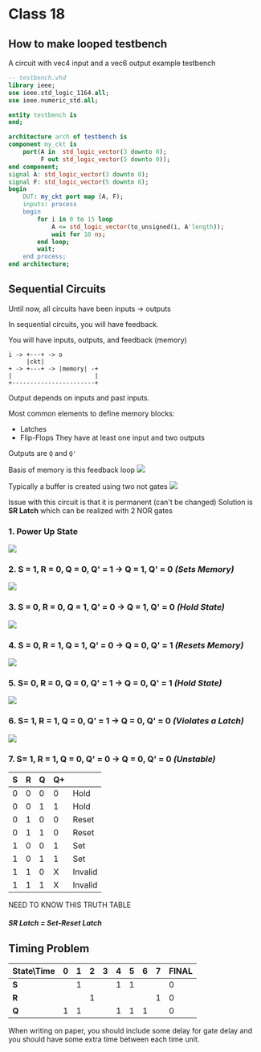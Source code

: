 # Class 18

## How to make looped testbench
A circuit with vec4 input and a vec6 output example testbench

```vhdl
-- testbench.vhd
library ieee;
use ieee.std_logic_1164.all;
use ieee.numeric_std.all;

entity testbench is
end;

architecture arch of testbench is
component my_ckt is
    port(A in  std_logic_vector(3 downto 0);
         F out std_logic_vector(5 downto 0));
end component;
signal A: std_logic_vector(3 downto 0);
signal F: std_logic_vector(5 downto 0);
begin 
    DUT: my_ckt port map (A, F);
    inputs: process
    begin
        for i in 0 to 15 loop
            A <= std_logic_vector(to_unsigned(i, A'length));
            wait for 10 ns;
        end loop;
        wait;
    end process;
end architecture;
```

## Sequential Circuits
Until now, all circuits have been inputs -> outputs

In sequential circuits, you will have feedback. 

You will have inputs, outputs, and feedback (memory)

```
i -> +---+ -> o
     |ckt|
+ -> +---+ -> |memory| -+
|                       |
+-----------------------+
```

Output depends on inputs and past inputs.

Most common elements to define memory blocks:
- Latches
- Flip-Flops
They have at least one input and two outputs

Outputs are `Q` and `Q'`

Basis of memory is this feedback loop
![](Images/Class18-0.png)

Typically a buffer is created using two not gates
![](Images/Class18-1.png)

Issue with this circuit is that it is permanent (can't be changed)
Solution is **SR Latch** which can be realized with 2 NOR gates

### 1. Power Up State
![](Images/Class18-2.png)
### 2. S = 1, R = 0, Q = 0, Q' = 1 -> Q = 1, Q' = 0 *(Sets Memory)*
![](Images/Class18-3.png)

### 3. S = 0, R = 0, Q = 1, Q' = 0 -> Q = 1, Q' = 0 *(Hold State)*
![](Images/Class18-4.png)

### 4. S = 0, R = 1, Q = 1, Q' = 0 -> Q = 0, Q' = 1 *(Resets Memory)*
![](Images/Class18-5.png)

### 5. S= 0, R = 0, Q = 0, Q' = 1 -> Q = 0, Q' = 1 *(Hold State)*
![](Images/Class18-6.png)

### 6. S= 1, R = 1, Q = 0, Q' = 1 -> Q = 0, Q' = 0 *(Violates a Latch)*
![](Images/Class18-7.png)

### 7. S= 1, R = 1, Q = 0, Q' = 0 -> Q = 0, Q' = 0 *(Unstable)*

| S   | R   | Q   | Q+  |         |
| --- | --- | --- | --- | ------- |
| 0   | 0   | 0   | 0   | Hold    |
| 0   | 0   | 1   | 1   | Hold    |
| 0   | 1   | 0   | 0   | Reset   |
| 0   | 1   | 1   | 0   | Reset   |
| 1   | 0   | 0   | 1   | Set     |
| 1   | 0   | 1   | 1   | Set     |
| 1   | 1   | 0   | X   | Invalid |
| 1   | 1   | 1   | X   | Invalid |
NEED TO KNOW THIS TRUTH TABLE
##### SR Latch = Set-Reset Latch

## Timing Problem

| State\\Time | 0   | 1   | 2   | 3   | 4   | 5   | 6   | 7   | FINAL |
| ----------- | --- | --- | --- | --- | --- | --- | --- | --- | ----- |
| **S**       |     | 1   |     |     | 1   | 1   |     |     | 0     |
| **R**       |     |     | 1   |     |     |     |     | 1   | 0     |
| **Q**       | 1   | 1   |     |     | 1   | 1   | 1   |     | 0     |
When writing on paper, you should include some delay for gate delay and you should have some extra time between each time unit.
